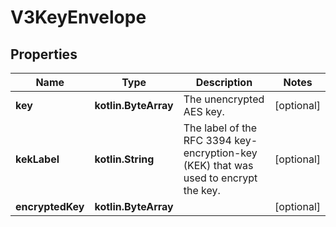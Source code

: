 
# V3KeyEnvelope

## Properties
Name | Type | Description | Notes
------------ | ------------- | ------------- | -------------
**key** | **kotlin.ByteArray** | The unencrypted AES key. |  [optional]
**kekLabel** | **kotlin.String** | The label of the RFC 3394 key-encryption-key (KEK) that was used to encrypt the key. |  [optional]
**encryptedKey** | **kotlin.ByteArray** |  |  [optional]



